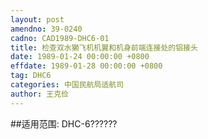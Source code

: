 ```yaml
---
layout: post
amendno: 39-0240
cadno: CAD1989-DHC6-01
title: 检查双水獭飞机机翼和机身前端连接处的铝接头
date: 1989-01-24 00:00:00 +0800
effdate: 1989-01-28 00:00:00 +0800
tag: DHC6
categories: 中国民航局适航司
author: 王克俭
---
```


##适用范围:
DHC-6??????


